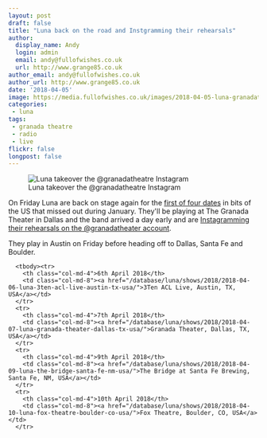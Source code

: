 ```yaml
---
layout: post
draft: false
title: "Luna back on the road and Instgramming their rehearsals"
author:
  display_name: Andy
  login: admin
  email: andy@fullofwishes.co.uk
  url: http://www.grange85.co.uk
author_email: andy@fullofwishes.co.uk
author_url: http://www.grange85.co.uk
date: '2018-04-05'
image: https://media.fullofwishes.co.uk/images/2018-04-05-luna-granadatheater-instagram.jpg
categories:
 - luna
tags:
 - granada theatre
 - radio
 - live
flickr: false
longpost: false
---
```

<figure class="caption aligncenter"><img src="https://media.fullofwishes.co.uk/images/2018-04-05-luna-granadatheater-instagram.jpg" alt="Luna takeover the @granadatheatre Instagram" /><figcaption class="caption-text">Luna takeover the @granadatheatre Instagram</figcaption></figure>

<p class="lead">On Friday Luna are back on stage again for the <a href="/database/luna/shows/">first of four dates</a> in bits of the US that missed out during January. They'll be playing at The Granada Theater in Dallas and the band arrived a day early and are <a href="https://www.instagram.com/granadatheater/">Instagramming their rehearsals on the @granadatheater account</a>.</p>

<p>They play in Austin on Friday before heading off to Dallas, Santa Fe and Boulder.</p>
<table class="table table-striped">

      <tbody><tr>
        <th class="col-md-4">6th April 2018</th>
        <td class="col-md-8"><a href="/database/luna/shows/2018/2018-04-06-luna-3ten-acl-live-austin-tx-usa/">3Ten ACL Live, Austin, TX, USA</a></td>
      </tr>
      <tr>
        <th class="col-md-4">7th April 2018</th>
        <td class="col-md-8"><a href="/database/luna/shows/2018/2018-04-07-luna-granada-theater-dallas-tx-usa/">Granada Theater, Dallas, TX, USA</a></td>
      </tr>
      <tr>
        <th class="col-md-4">9th April 2018</th>
        <td class="col-md-8"><a href="/database/luna/shows/2018/2018-04-09-luna-the-bridge-santa-fe-nm-usa/">The Bridge at Santa Fe Brewing, Santa Fe, NM, USA</a></td>
      </tr>
      <tr>
        <th class="col-md-4">10th April 2018</th>
        <td class="col-md-8"><a href="/database/luna/shows/2018/2018-04-10-luna-fox-theatre-boulder-co-usa/">Fox Theatre, Boulder, CO, USA</a></td>
      </tr>
</tbody></table>


